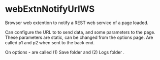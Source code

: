 # webExtnNotifyUrlWS
Browser web extention to notify a REST web service of a page loaded.

Can configure the URL to to send data, and some parameters to the page. These parameters are static, can be changed from the options page. Are called p1 and p2 when sent to the back end.

On options - are called (1) Save folder  and (2) Logs folder .
 

